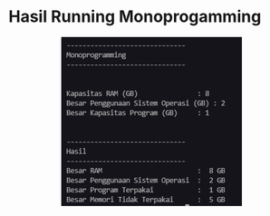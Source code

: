 # Hasil Running Monoprogamming
<p align="center">
  <img src="https://raw.githubusercontent.com/iamAFP/management-memory/main/public/1.png" alt="Gambar Hasil Running Monoprogamming"/>
</p>
